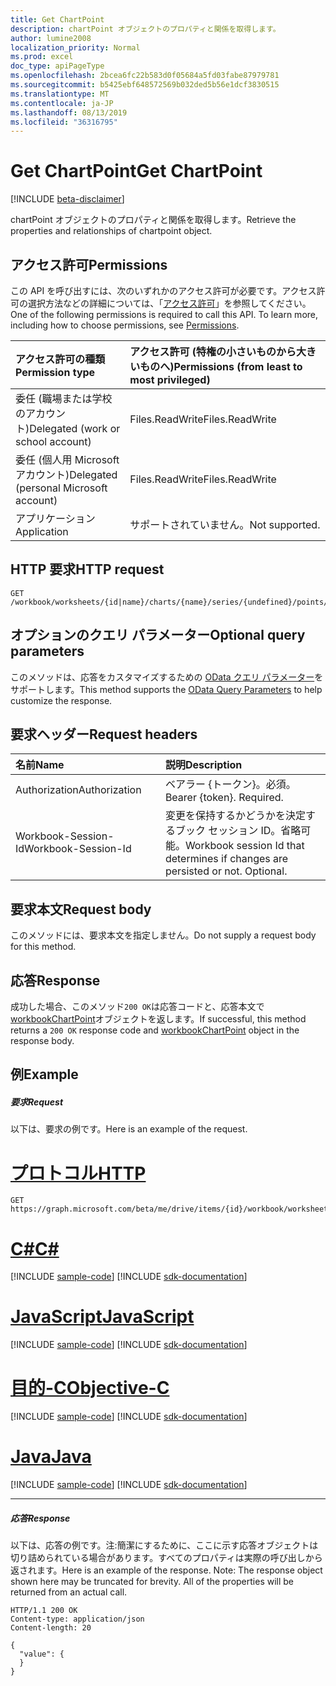 ```yaml
---
title: Get ChartPoint
description: chartPoint オブジェクトのプロパティと関係を取得します。
author: lumine2008
localization_priority: Normal
ms.prod: excel
doc_type: apiPageType
ms.openlocfilehash: 2bcea6fc22b583d0f05684a5fd03fabe87979781
ms.sourcegitcommit: b5425ebf648572569b032ded5b56e1dcf3830515
ms.translationtype: MT
ms.contentlocale: ja-JP
ms.lasthandoff: 08/13/2019
ms.locfileid: "36316795"
---
```

# <a name="get-chartpoint"></a><span data-ttu-id="830e2-103">Get ChartPoint</span><span class="sxs-lookup"><span data-stu-id="830e2-103">Get ChartPoint</span></span>

[!INCLUDE [beta-disclaimer](../../includes/beta-disclaimer.md)]

<span data-ttu-id="830e2-104">chartPoint オブジェクトのプロパティと関係を取得します。</span><span class="sxs-lookup"><span data-stu-id="830e2-104">Retrieve the properties and relationships of chartpoint object.</span></span>
## <a name="permissions"></a><span data-ttu-id="830e2-105">アクセス許可</span><span class="sxs-lookup"><span data-stu-id="830e2-105">Permissions</span></span>
<span data-ttu-id="830e2-p101">この API を呼び出すには、次のいずれかのアクセス許可が必要です。アクセス許可の選択方法などの詳細については、「[アクセス許可](/graph/permissions-reference)」を参照してください。</span><span class="sxs-lookup"><span data-stu-id="830e2-p101">One of the following permissions is required to call this API. To learn more, including how to choose permissions, see [Permissions](/graph/permissions-reference).</span></span>

|<span data-ttu-id="830e2-108">アクセス許可の種類</span><span class="sxs-lookup"><span data-stu-id="830e2-108">Permission type</span></span>      | <span data-ttu-id="830e2-109">アクセス許可 (特権の小さいものから大きいものへ)</span><span class="sxs-lookup"><span data-stu-id="830e2-109">Permissions (from least to most privileged)</span></span>              |
|:--------------------|:---------------------------------------------------------|
|<span data-ttu-id="830e2-110">委任 (職場または学校のアカウント)</span><span class="sxs-lookup"><span data-stu-id="830e2-110">Delegated (work or school account)</span></span> | <span data-ttu-id="830e2-111">Files.ReadWrite</span><span class="sxs-lookup"><span data-stu-id="830e2-111">Files.ReadWrite</span></span>    |
|<span data-ttu-id="830e2-112">委任 (個人用 Microsoft アカウント)</span><span class="sxs-lookup"><span data-stu-id="830e2-112">Delegated (personal Microsoft account)</span></span> | <span data-ttu-id="830e2-113">Files.ReadWrite</span><span class="sxs-lookup"><span data-stu-id="830e2-113">Files.ReadWrite</span></span>    |
|<span data-ttu-id="830e2-114">アプリケーション</span><span class="sxs-lookup"><span data-stu-id="830e2-114">Application</span></span> | <span data-ttu-id="830e2-115">サポートされていません。</span><span class="sxs-lookup"><span data-stu-id="830e2-115">Not supported.</span></span> |

## <a name="http-request"></a><span data-ttu-id="830e2-116">HTTP 要求</span><span class="sxs-lookup"><span data-stu-id="830e2-116">HTTP request</span></span>
<!-- { "blockType": "ignored" } -->
```http
GET /workbook/worksheets/{id|name}/charts/{name}/series/{undefined}/points/{undefined}
```
## <a name="optional-query-parameters"></a><span data-ttu-id="830e2-117">オプションのクエリ パラメーター</span><span class="sxs-lookup"><span data-stu-id="830e2-117">Optional query parameters</span></span>
<span data-ttu-id="830e2-118">このメソッドは、応答をカスタマイズするための [OData クエリ パラメーター](https://developer.microsoft.com/graph/docs/concepts/query_parameters)をサポートします。</span><span class="sxs-lookup"><span data-stu-id="830e2-118">This method supports the [OData Query Parameters](https://developer.microsoft.com/graph/docs/concepts/query_parameters) to help customize the response.</span></span>

## <a name="request-headers"></a><span data-ttu-id="830e2-119">要求ヘッダー</span><span class="sxs-lookup"><span data-stu-id="830e2-119">Request headers</span></span>
| <span data-ttu-id="830e2-120">名前</span><span class="sxs-lookup"><span data-stu-id="830e2-120">Name</span></span>      |<span data-ttu-id="830e2-121">説明</span><span class="sxs-lookup"><span data-stu-id="830e2-121">Description</span></span>|
|:----------|:----------|
| <span data-ttu-id="830e2-122">Authorization</span><span class="sxs-lookup"><span data-stu-id="830e2-122">Authorization</span></span>  | <span data-ttu-id="830e2-p102">ベアラー {トークン}。必須。</span><span class="sxs-lookup"><span data-stu-id="830e2-p102">Bearer {token}. Required.</span></span> |
| <span data-ttu-id="830e2-125">Workbook-Session-Id</span><span class="sxs-lookup"><span data-stu-id="830e2-125">Workbook-Session-Id</span></span>  | <span data-ttu-id="830e2-p103">変更を保持するかどうかを決定するブック セッション ID。省略可能。</span><span class="sxs-lookup"><span data-stu-id="830e2-p103">Workbook session Id that determines if changes are persisted or not. Optional.</span></span>|

## <a name="request-body"></a><span data-ttu-id="830e2-128">要求本文</span><span class="sxs-lookup"><span data-stu-id="830e2-128">Request body</span></span>
<span data-ttu-id="830e2-129">このメソッドには、要求本文を指定しません。</span><span class="sxs-lookup"><span data-stu-id="830e2-129">Do not supply a request body for this method.</span></span>

## <a name="response"></a><span data-ttu-id="830e2-130">応答</span><span class="sxs-lookup"><span data-stu-id="830e2-130">Response</span></span>

<span data-ttu-id="830e2-131">成功した場合、このメソッド`200 OK`は応答コードと、応答本文で[workbookChartPoint](../resources/workbookchartpoint.md)オブジェクトを返します。</span><span class="sxs-lookup"><span data-stu-id="830e2-131">If successful, this method returns a `200 OK` response code and [workbookChartPoint](../resources/workbookchartpoint.md) object in the response body.</span></span>
## <a name="example"></a><span data-ttu-id="830e2-132">例</span><span class="sxs-lookup"><span data-stu-id="830e2-132">Example</span></span>
##### <a name="request"></a><span data-ttu-id="830e2-133">要求</span><span class="sxs-lookup"><span data-stu-id="830e2-133">Request</span></span>
<span data-ttu-id="830e2-134">以下は、要求の例です。</span><span class="sxs-lookup"><span data-stu-id="830e2-134">Here is an example of the request.</span></span>

# <a name="httptabhttp"></a>[<span data-ttu-id="830e2-135">プロトコル</span><span class="sxs-lookup"><span data-stu-id="830e2-135">HTTP</span></span>](#tab/http)
<!-- {
  "blockType": "request",
  "name": "get_chartpoint"
}-->
```http
GET https://graph.microsoft.com/beta/me/drive/items/{id}/workbook/worksheets/{id|name}/charts/{name}/series/{undefined}/points/{undefined}
```
# <a name="ctabcsharp"></a>[<span data-ttu-id="830e2-136">C#</span><span class="sxs-lookup"><span data-stu-id="830e2-136">C#</span></span>](#tab/csharp)
[!INCLUDE [sample-code](../includes/snippets/csharp/get-chartpoint-csharp-snippets.md)]
[!INCLUDE [sdk-documentation](../includes/snippets/snippets-sdk-documentation-link.md)]

# <a name="javascripttabjavascript"></a>[<span data-ttu-id="830e2-137">JavaScript</span><span class="sxs-lookup"><span data-stu-id="830e2-137">JavaScript</span></span>](#tab/javascript)
[!INCLUDE [sample-code](../includes/snippets/javascript/get-chartpoint-javascript-snippets.md)]
[!INCLUDE [sdk-documentation](../includes/snippets/snippets-sdk-documentation-link.md)]

# <a name="objective-ctabobjc"></a>[<span data-ttu-id="830e2-138">目的-C</span><span class="sxs-lookup"><span data-stu-id="830e2-138">Objective-C</span></span>](#tab/objc)
[!INCLUDE [sample-code](../includes/snippets/objc/get-chartpoint-objc-snippets.md)]
[!INCLUDE [sdk-documentation](../includes/snippets/snippets-sdk-documentation-link.md)]

# <a name="javatabjava"></a>[<span data-ttu-id="830e2-139">Java</span><span class="sxs-lookup"><span data-stu-id="830e2-139">Java</span></span>](#tab/java)
[!INCLUDE [sample-code](../includes/snippets/java/get-chartpoint-java-snippets.md)]
[!INCLUDE [sdk-documentation](../includes/snippets/snippets-sdk-documentation-link.md)]

---

##### <a name="response"></a><span data-ttu-id="830e2-140">応答</span><span class="sxs-lookup"><span data-stu-id="830e2-140">Response</span></span>
<span data-ttu-id="830e2-p104">以下は、応答の例です。注:簡潔にするために、ここに示す応答オブジェクトは切り詰められている場合があります。すべてのプロパティは実際の呼び出しから返されます。</span><span class="sxs-lookup"><span data-stu-id="830e2-p104">Here is an example of the response. Note: The response object shown here may be truncated for brevity. All of the properties will be returned from an actual call.</span></span>
<!-- {
  "blockType": "response",
  "truncated": true,
  "@odata.type": "microsoft.graph.workbookChartPoint"
} -->
```http
HTTP/1.1 200 OK
Content-type: application/json
Content-length: 20

{
  "value": {
  }
}
```

<!-- uuid: 8fcb5dbc-d5aa-4681-8e31-b001d5168d79
2015-10-25 14:57:30 UTC -->
<!--
{
  "type": "#page.annotation",
  "description": "Get ChartPoint",
  "keywords": "",
  "section": "documentation",
  "tocPath": "",
  "suppressions": [
  ]
}
-->
